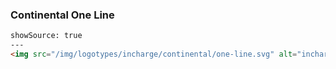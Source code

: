 ### Continental One Line

```html
showSource: true
---
<img src="/img/logotypes/incharge/continental/one-line.svg" alt="incharge-logotype-continental-one-line" />
```
